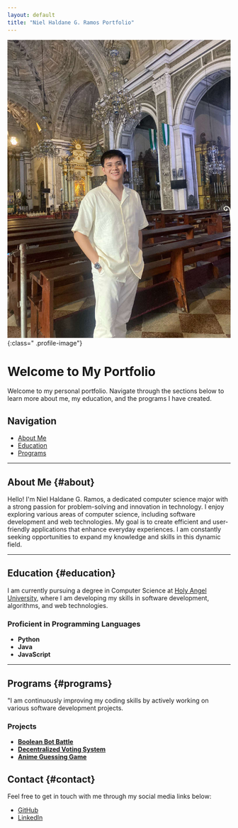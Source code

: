 ```yaml
---
layout: default
title: "Niel Haldane G. Ramos Portfolio"
---
```


![Profile Picture](Assets/pics/Profile.jpg){:class=" .profile-image"}

# Welcome to My Portfolio

Welcome to my personal portfolio. Navigate through the sections below to learn more about me, my education, and the programs I have created.

## Navigation
- [About Me](#about)
- [Education](#education)
- [Programs](#programs)

---

## About Me {#about}

Hello! I'm Niel Haldane G. Ramos, a dedicated computer science major with a strong passion for problem-solving and innovation in technology. I enjoy exploring various areas of computer science, including software development and web technologies. My goal is to create efficient and user-friendly applications that enhance everyday experiences. I am constantly seeking opportunities to expand my knowledge and skills in this dynamic field.

---

## Education {#education}

I am currently pursuing a degree in Computer Science at [Holy Angel University](https://hau.edu.ph/), where I am developing my skills in software development, algorithms, and web technologies.

### Proficient in Programming Languages
- **Python** 
- **Java**
- **JavaScript**


---

## Programs {#programs}

"I am continuously improving my coding skills by actively working on various software development projects.

### Projects
- **[Boolean Bot Battle](https://github.com/NielRamos-CS/Boolean-bot-batte)** 
- **[Decentralized Voting System](https://github.com/NielRamos-CS/6BCHAIN_Project_MineBlocks)**
- **[Anime Guessing Game](https://github.com/NielRamos-CS/Anime-Guessing-Game)**

## Contact {#contact}

Feel free to get in touch with me through my social media links below:

- [GitHub](https://github.com/NielRamos-CS)
- [LinkedIn](https://www.linkedin.com/in/niel-haldane-ramos-28ba85337/)
